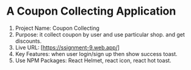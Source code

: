 # **A Coupon Collecting Application**

1.  Project Name: Coupon Collecting
2.  Purpose: it collect coupon by user and use particular shop. and get discounts.
3.  Live URL: [https://ssignment-9.web.app/]
4.  Key Features: when user login/sign up then show success toast.
5.  Use NPM Packages: React Helmet, react icon, react hot toast.
